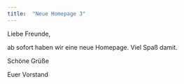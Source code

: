 ```yaml
---
title:  "Neue Homepage 3"
---
```


Liebe Freunde,

ab sofort haben wir eine neue Homepage.
Viel Spaß damit.


Schöne Grüße

Euer Vorstand